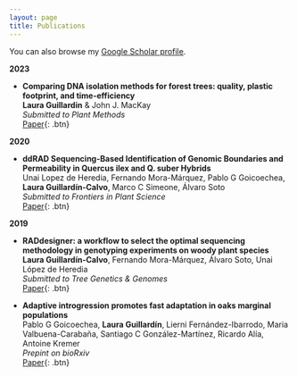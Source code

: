 ```yaml
---
layout: page
title: Publications
---
```


You can also browse my <a href="https://scholar.google.com/citations?user=VtLcSu4AAAAJ&hl=en" target="_blank">Google Scholar profile</a>.
<br />

**2023**
- **Comparing DNA isolation methods for forest trees: quality, plastic footprint, and time-efficiency**  
  **Laura Guillardin** & John J. MacKay  
  *Submitted to Plant Methods*  
   [Paper](https://plantmethods.biomedcentral.com/articles/10.1186/s13007-023-01086-y){: .btn} 
  

**2020**

- **ddRAD Sequencing-Based Identification of Genomic Boundaries and Permeability in Quercus ilex and Q. suber Hybrids**  
  Unai Lopez de Heredia, Fernando Mora-Márquez, Pablo G Goicoechea, **Laura Guillardín-Calvo**, Marco C Simeone, Álvaro Soto  
  *Submitted to Frontiers in Plant Science*  
  [Paper](https://www.frontiersin.org/articles/10.3389/fpls.2020.564414/full){: .btn} 
  
**2019**

- **RADdesigner: a workflow to select the optimal sequencing methodology in genotyping experiments on woody plant species**  
  **Laura Guillardín-Calvo**, Fernando Mora-Márquez, Álvaro Soto, Unai López de Heredia  
  *Submitted to Tree Genetics & Genomes*  
  [Paper](https://link.springer.com/article/10.1007/s11295-019-1372-3){: .btn} 
  

- **Adaptive introgression promotes fast adaptation in oaks marginal populations**  
  Pablo G Goicoechea, **Laura Guillardín**, Lierni Fernández-Ibarrodo, Maria Valbuena-Carabaña, Santiago C González-Martínez, Ricardo Alía, Antoine Kremer  
  *Prepint on bioRxiv*  
  [Paper](https://www.biorxiv.org/content/10.1101/731919v1.abstract){: .btn} 
